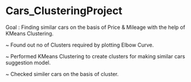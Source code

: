 # Cars_ClusteringProject
Goal : Finding similar cars on the basis of Price & Mileage with the help of KMeans Clustering.

~ Found out no of Clusters required by plotting Elbow Curve.

~ Performed KMeans Clustering to create clusters for making similar cars suggestion model.

~ Checked similer cars on the basis of cluster.
